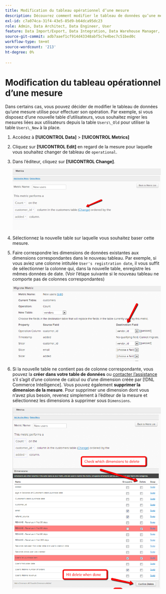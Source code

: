 ```yaml
---
title: Modification du tableau opérationnel d’une mesure
description: Découvrez comment modifier le tableau de données qu’une mesure utilise pour effectuer son opération.
exl-id: c7a074ca-31f4-43e5-85d9-b64dca95dc23
role: Admin, Data Architect, Data Engineer, User
feature: Data Import/Export, Data Integration, Data Warehouse Manager, Commerce Tables
source-git-commit: adb7aaef1cf914d43348abf5c7e4bec7c51bed0c
workflow-type: tm+mt
source-wordcount: '213'
ht-degree: 0%

---
```


# Modification du tableau opérationnel d’une mesure

Dans certains cas, vous pouvez décider de modifier le tableau de données qu’une mesure utilise pour effectuer son opération. Par exemple, si vous disposez d’une nouvelle table d’utilisateurs, vous souhaitez migrer les mesures liées aux utilisateurs depuis la table `Users\_Old` pour utiliser la table `Users\_New` à la place.

1. Accédez à **[!UICONTROL Data]** > **[!UICONTROL Metrics]**
1. Cliquez sur **[!UICONTROL Edit]** en regard de la mesure pour laquelle vous souhaitez changer de tableau de `operational`.
1. Dans l’éditeur, cliquez sur **[!UICONTROL Change]**.

   ![](../../assets/change-metrics-1.png)
1. Sélectionnez la nouvelle table sur laquelle vous souhaitez baser cette mesure.
1. Faire correspondre les dimensions de données existantes aux dimensions correspondantes dans le nouveau tableau. Par exemple, si vous aviez une colonne intitulée `User's registration date`, il vous suffit de sélectionner la colonne qui, dans la nouvelle table, enregistre les mêmes données de date. (Voir l’étape suivante si le nouveau tableau ne comporte pas de colonnes correspondantes)

   ![](../../assets/change-metrics-2.png)

1. Si la nouvelle table ne contient pas de colonne correspondante, vous pouvez la **créer dans votre table de données** ou [contacter l’assistance](https://experienceleague.adobe.com/docs/commerce-knowledge-base/kb/troubleshooting/miscellaneous/mbi-service-policies.html?lang=fr) s’il s’agit d’une colonne de calcul ou d’une dimension créée par [!DNL Commerce Intelligence]. Vous pouvez également **supprimer la dimension de la mesure**. Pour supprimer une dimension dont vous n’avez plus besoin, revenez simplement à l’éditeur de la mesure et sélectionnez les dimensions à supprimer sous `Dimensions`.

   ![](../../assets/change-metrics-3.png)
